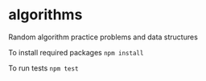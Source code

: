 # algorithms
Random algorithm practice problems and data structures

To install required packages
`npm install`

To run tests
`npm test`